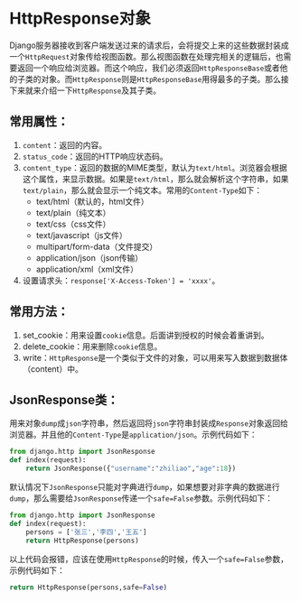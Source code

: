 # HttpResponse对象

Django服务器接收到客户端发送过来的请求后，会将提交上来的这些数据封装成一个`HttpRequest`对象传给视图函数。那么视图函数在处理完相关的逻辑后，也需要返回一个响应给浏览器。而这个响应，我们必须返回`HttpResponseBase`或者他的子类的对象。而`HttpResponse`则是`HttpResponseBase`用得最多的子类。那么接下来就来介绍一下`HttpResponse`及其子类。

## 常用属性：

1. `content`：返回的内容。
2. `status_code`：返回的HTTP响应状态码。
3. `content_type`：返回的数据的MIME类型，默认为`text/html`。浏览器会根据这个属性，来显示数据。如果是`text/html`，那么就会解析这个字符串，如果`text/plain`，那么就会显示一个纯文本。常用的`Content-Type`如下：
   - text/html（默认的，html文件）
   - text/plain（纯文本）
   - text/css（css文件）
   - text/javascript（js文件）
   - multipart/form-data（文件提交）
   - application/json（json传输）
   - application/xml（xml文件）
4. 设置请求头：`response['X-Access-Token'] = 'xxxx'`。

## 常用方法：

1. set_cookie：用来设置`cookie`信息。后面讲到授权的时候会着重讲到。
2. delete_cookie：用来删除`cookie`信息。
3. write：`HttpResponse`是一个类似于文件的对象，可以用来写入数据到数据体（content）中。

## JsonResponse类：

用来对象`dump`成`json`字符串，然后返回将`json`字符串封装成`Response`对象返回给浏览器。并且他的`Content-Type`是`application/json`。示例代码如下：

```python
from django.http import JsonResponse
def index(request):
    return JsonResponse({"username":"zhiliao","age":18})
```

默认情况下`JsonResponse`只能对字典进行`dump`，如果想要对非字典的数据进行`dump`，那么需要给`JsonResponse`传递一个`safe=False`参数。示例代码如下：

```python
from django.http import JsonResponse
def index(request):
    persons = ['张三','李四','王五']
    return HttpResponse(persons)
```

以上代码会报错，应该在使用`HttpResponse`的时候，传入一个`safe=False`参数，示例代码如下：

```python
return HttpResponse(persons,safe=False)
```